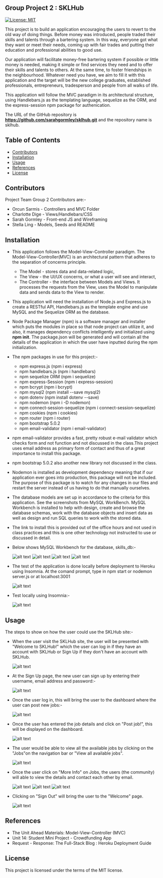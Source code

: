 ## Group Project 2 : SKLHub

[![License: MIT](https://img.shields.io/badge/License-MIT-yellow.svg)](https://opensource.org/licenses/MIT)


This project is to build an application encouraging the users to revert to the old way of doing things.  Before money was introduced, people traded their skills and talents through a bartering system.  In this way, everyone got what they want or meet their needs, coming up with fair trades and putting their education and professional abilities to good use.

Our application will facilitate money-free bartering system if possible or little money is needed, making it simple or find services they need and to offer their skills and talents to others.  At the same time, to foster friendships in the neighbourhood.  Whatever need you have, we aim to fill it with this application and the target will be the new college graduates, established professionals, entrepreneurs, tradesperson and people from all walks of life.

This application will follow the MVC paradigm in its architectural structure, using Handlebars.js as the templating language, sequelize as the ORM, and the express-session npm package for authenication.

The URL of the GitHub repository is <strong>https://github.com/sarahgormley/sklhub.git</strong> and the repository name is sklhub.



## Table of Contents

* [Contributors](#contributors)
* [Installation](#installation)
* [Usage](#usage)
* [References](#references)
* [License](#license)

## Contributors

Project Team Group 2 Contributors are:-

* Orcun Sarmis - Controllers and MVC Folder
* Charlotte Dige - Views/Handlebars/CSS
* Sarah Gormley - Front-end JS and Wireframing
* Stella Ling - Models, Seeds and README

## Installation

* This application follows the Model-View-Controller paradigm.  The Model-View-Controller(MVC) is an architectural pattern that adheres to the separation of concerns principle. 

   - The Model - stores data and data-related logic,
   - The View - the UI/UX concerns, or what a user will see and interact,
   - The Controller - the interface between Models and Views.  It processes the requests from the View, uses the Model to manipulate data and sends data to the View to render.

* This application will need the installation of Node.js and Express.js to create a RESTful API, Handlebars.js as the template engine and use MySQL and the Sequelize ORM as the database.

* Node Package Manager (npm) is a software manager and installer which puts the modules in place so that node project can utilize it, and also, it manages dependency conflicts intelligently and initialized using <strong>npm init</strong>.  The package.json will be generated and will contain all the details of the application in which the user have inputted during the npm initialization.

* The npm packages in use for this project:-

  - npm express.js (npm i express)
  - npm handlebars.js (npm i handlebars)
  - npm sequelize ORM (npm i sequelize)
  - npm express-Session (npm i express-session)
  - npm bcrypt (npm i bcrypt)
  - npm mysql2 (npm install --save mysql2)
  - npm dotenv (npm install dotenv --save)
  - npm nodemon (npm i -D nodemon)
  - npm connect-session-sequelize (npm i connect-session-sequelize)
  - npm cookies (npm i cookies)
  - npm router (npm i router)
  - npm bootstrap 5.0.2  
  - npm email-validator (npm i email-validator)

 * npm email-validator provides a fast, pretty robust e-mail validator which checks form and not function and not discussed in the class.This project uses email address as primary form of contact and thus of a great importance to install this package.    

 * npm bootstrap 5.0.2 also another new library not discussed in the class.

 * Nodemon is installed as development dependency meaning that if our application ever goes into production, this package will not be included. The purpose of this package is to watch for any changes in our files and restart the server instead of us having to do that manually ourselves. 

* The database models are set up in accordance to the criteria for this application.  See the screenshots from MySQL WorkBench. MySQL Workbench is installed to help with design, create and browse the database schemas, work with the database objects and insert data as well as design and run SQL queries to work with the stored data.

* The link to install this is provided out of the office hours and not used in class practices and this is one other technology not instructed to use or discussed in detail.

* Below shows MySQL Workbench for the database, skills_db:-

    ![alt text](./assets/JobModel.png)
    ![alt text](./assets/JobSeed.png)
    ![alt text](./assets/UserModel.png)
    ![alt text](./assets/UserSeed.png)

* The test of the application is done locally before deployment to Heroku using Insomnia.  At the comand prompt, type in npm start or nodemon server.js or at localhost:3001

  ![alt text](./assets/NodemonTest.png)

* Test locally using Insomnia:-

  ![alt text](./assets/LandingPage.png) 

## Usage

The steps to show on how the user could use the SKLHub site:-

* When the user visit the SKLHub site, the user will be presented with "Welcome to SKLHub!" which the user can log in if they have an account with SKLHub or Sign Up if they don't have an account with SKLHub.  

  ![alt text](./assets/LandingPage2.png)

* At the Sign Up page, the new user can sign up by entering their username, email address and password:-

  ![alt text](./assets/SignUp2.png)  

* Once the user log in, this will bring the user to the dashboard where the user can post new jobs:-

  ![alt text](./assets/NewJobPost.png)

* Once the user has entered the job details and click on "Post job!", this will be displayed on the dashboard.

  ![alt text](./assets/PostedJobs.png)

* The user would be able to view all the available jobs by clicking on the "Jobs"on the navigation bar or "View all available jobs".

  ![alt text](./assets/UserDashboard.png)

* Once the user click on "More Info" on Jobs, the users (the community) will able to view the details and contact each other by email.

  ![alt text](./assets/JobsList.png)
  ![alt text](./assets/JobDetail.png)
  ![alt text](./assets/contact.png)

* Clicking on "Sign Out" will bring the user to the "Welcome" page.

  ![alt text](./assets/LandingPage22.png)


## References

* The Unit Ahead Materials: Model-View-Controller (MVC)
* Unit 14: Student Mini Project - Crowdfunding App
* Request - Response: The Full-Stack Blog : Heroku Deployment Guide

## License

This project is licensed under the terms of the MIT license.
